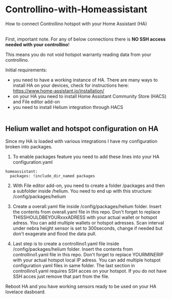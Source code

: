 # Controllino-with-Homeassistant
How to connect Controllino hotspot with your Home Assistant (HA)<br><br>


First, important note. For any of below connections there is **NO SSH access needed with your controllino**! 

This means you do not void hotspot warranty reading data from your controllino. 

Initial requirements: 
- you need to have a working instance of HA. There are many ways to install HA on your devices, check for instructions here: https://www.home-assistant.io/installation/
- on your HA you need to install Home Assistant Community Store (HACS) and File editor add-on
- you need to install Helium integration through HACS<br><br>

<h2> 
Helium wallet and hotspot configuration on HA
</h2>

Since my HA is loaded with various integrations I have my configuration broken into packages. <br>
1. To enable packages feature you need to add these lines into your HA configuration.yaml
```console
homeassistant:
  packages: !include_dir_named packages
```

2. With File editor add-on, you need to create a folder /packages and then a subfolder inside /helium. 
You need to end up with this structure: /config/packages/helium

3. Create a overall.yaml file inside /config/packages/helium folder. Insert the contents from overall.yaml file in this repo. Don't forget to replace THISSHOULDBEYOURxxxADRESS with your actual wallet or hotspot adress. You can add multiple wallets or hotspot adresses. Scan interval under nebra height sensor is set to 300seconds, change if needed but don't exagerate and flood the data pull. 

4. Last step is to create a controllino1.yaml file inside /config/packages/helium folder. Insert the contents from controllino1.yaml file in this repo. Don't forget to replace YOURMINERIP with your actual hotspot local IP adress. You can add multiple hotspot configuration yaml files in same folder. The last section in controllino1.yaml requires SSH acces on your hotspot. If you do not have SSH acces just remove that part from the file. 

Reboot HA and you have working sensors ready to be used on your HA lovelace dasboard. 
